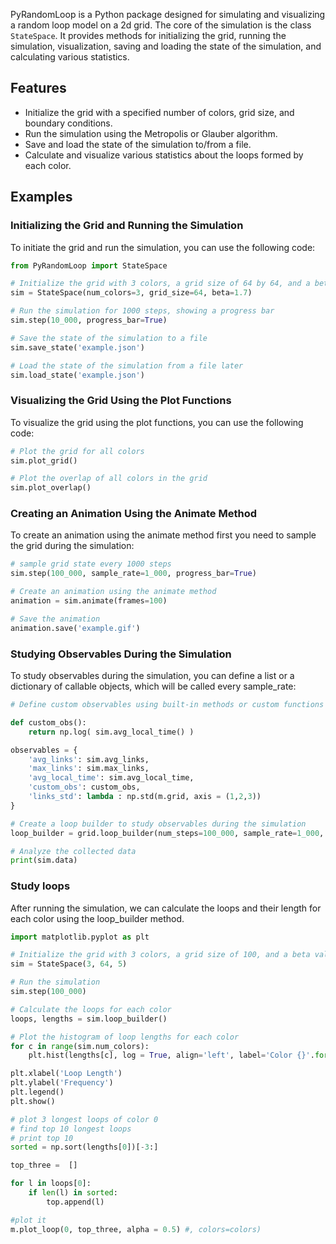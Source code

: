 PyRandomLoop is a Python package designed for simulating and visualizing a random loop model on a 2d grid. 
The core of the simulation is the class `StateSpace`. It provides methods for initializing the grid, running the simulation, visualization, saving and loading the state of the simulation, and calculating various statistics.

## Features

- Initialize the grid with a specified number of colors, grid size, and boundary conditions.
- Run the simulation using the Metropolis or Glauber algorithm.
- Save and load the state of the simulation to/from a file.
- Calculate and visualize various statistics about the loops formed by each color.

## Examples

### Initializing the Grid and Running the Simulation

To initiate the grid and run the simulation, you can use the following code:
```python
from PyRandomLoop import StateSpace

# Initialize the grid with 3 colors, a grid size of 64 by 64, and a beta value of 1.7
sim = StateSpace(num_colors=3, grid_size=64, beta=1.7)

# Run the simulation for 1000 steps, showing a progress bar
sim.step(10_000, progress_bar=True)

# Save the state of the simulation to a file
sim.save_state('example.json')

# Load the state of the simulation from a file later
sim.load_state('example.json')
```
### Visualizing the Grid Using the Plot Functions
To visualize the grid using the plot functions, you can use the following code:

```python
# Plot the grid for all colors
sim.plot_grid()

# Plot the overlap of all colors in the grid
sim.plot_overlap()
```

### Creating an Animation Using the Animate Method
To create an animation using the animate method first you need to sample the grid during the simulation:

```python
# sample grid state every 1000 steps
sim.step(100_000, sample_rate=1_000, progress_bar=True)

# Create an animation using the animate method
animation = sim.animate(frames=100)

# Save the animation
animation.save('example.gif')
```

### Studying Observables During the Simulation
To study observables during the simulation, you can define a list or a dictionary of callable objects, which will be called every sample_rate:

```python
# Define custom observables using built-in methods or custom functions

def custom_obs():
    return np.log( sim.avg_local_time() )

observables = {
    'avg_links': sim.avg_links,
    'max_links': sim.max_links,
    'avg_local_time': sim.avg_local_time,
    'custom_obs': custom_obs,
    'links_std': lambda : np.std(m.grid, axis = (1,2,3))
}

# Create a loop builder to study observables during the simulation
loop_builder = grid.loop_builder(num_steps=100_000, sample_rate=1_000, observables=observables)

# Analyze the collected data
print(sim.data)
```

### Study loops
After running the simulation, we can calculate the loops and their length for each color using the loop_builder method.

```python
import matplotlib.pyplot as plt

# Initialize the grid with 3 colors, a grid size of 100, and a beta value of 1.5
sim = StateSpace(3, 64, 5)

# Run the simulation
sim.step(100_000)

# Calculate the loops for each color
loops, lengths = sim.loop_builder()

# Plot the histogram of loop lengths for each color
for c in range(sim.num_colors):
    plt.hist(lengths[c], log = True, align='left', label='Color {}'.format(c))

plt.xlabel('Loop Length')
plt.ylabel('Frequency')
plt.legend()
plt.show()

# plot 3 longest loops of color 0
# find top 10 longest loops
# print top 10
sorted = np.sort(lengths[0])[-3:]

top_three =  []

for l in loops[0]:
    if len(l) in sorted:
        top.append(l)

#plot it 
m.plot_loop(0, top_three, alpha = 0.5) #, colors=colors)
```